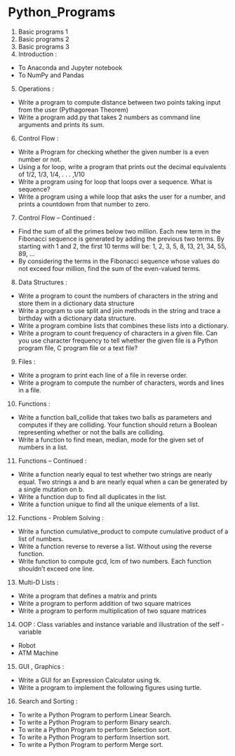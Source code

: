 # Python_Programs

1. Basic programs 1
2. Basic programs	2	
3. Basic programs	3	
4. Introduction :
* To Anaconda and Jupyter notebook
* To NumPy and Pandas		
5. Operations :
* Write a program to compute distance between two points taking input from the user (Pythagorean Theorem)
* Write a program add.py that takes 2 numbers as command line arguments and prints its sum.		
6. Control Flow :
* Write a Program for checking whether the given number is a even number or not.
* Using a for loop, write a program that prints out the decimal equivalents of 1/2, 1/3, 1/4, . . . ,1/10
* Write a program using for loop that loops over a sequence. What is sequence?
* Write a program using a while loop that asks the user for a number, and prints a countdown from that number to zero.		
7. Control Flow – Continued :
* Find the sum of all the primes below two million.
Each new term in the Fibonacci sequence is generated by adding the previous two terms. By starting with 1 and 2, the first 10 terms will be: 1, 2, 3, 5, 8, 13, 21, 34, 55, 89, ...
* By considering the terms in the Fibonacci sequence whose values do not exceed four million, find the sum of the even-valued terms.		
8. Data Structures :
* Write a program to count the numbers of characters in the string and store them in a dictionary data structure
* Write a program to use split and join methods in the string and trace a birthday with a dictionary data structure.
* Write a program combine lists that combines these lists into a dictionary.
* Write a program to count frequency of characters in a given file. Can you use character frequency to tell whether the given file is a Python program file, C program file or a text file?		
9. Files :
* Write a program to print each line of a file in reverse order.
* Write a program to compute the number of characters, words and lines in a file.		
10. Functions :
* Write a function ball_collide that takes two balls as parameters and computes if they are colliding. Your function should return a Boolean representing whether or not the balls are colliding.
* Write a function to find mean, median, mode for the given set of numbers in a list.		
11. Functions – Continued :
* Write a function nearly equal to test whether two strings are nearly equal. Two strings a and b are nearly equal when a can be generated by a single mutation on b.
* Write a function dup to find all duplicates in the list.
* Write a function unique to find all the unique elements of a list.		
12. Functions - Problem Solving :
* Write a function cumulative_product to compute cumulative product of a list of numbers.
* Write a function reverse to reverse a list. Without using the reverse function.
* Write function to compute gcd, lcm of two numbers. Each function shouldn’t exceed one line.		
13. Multi-D Lists :
* Write a program that defines a matrix and prints
* Write a program to perform addition of two square matrices
* Write a program to perform multiplication of two square matrices		
14. OOP :
Class variables and instance variable and illustration of the self - variable
* Robot
* ATM Machine		
15. GUI , Graphics :
* Write a GUI for an Expression Calculator using tk.
* Write a program to implement the following figures using turtle. 		
16. Search and Sorting :
* To write a Python Program to perform Linear Search.
* To write a Python Program to perform Binary search.
* To write a Python Program to perform Selection sort.
* To write a Python Program to perform Insertion sort.
* To write a Python Program to perform Merge sort.		
